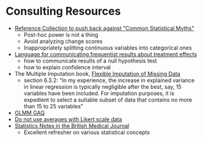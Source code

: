 # Consulting Resources

- [Reference Collection to push back against "Common Statistical Myths"](https://discourse.datamethods.org/t/reference-collection-to-push-back-against-common-statistical-myths/1787)
    * Post-hoc power is not a thing
    * Avoid analyzing change scores
    * Inappropriately splitting continuous variables into categorical ones
- [Language for communicating frequentist results about treatment effects](https://discourse.datamethods.org/t/language-for-communicating-frequentist-results-about-treatment-effects/934)
    * how to communicate results of a null hypothesis test
    * how to explain confidence interval
- The Multiple Imputation book, [Flexible Imputation of Missing Data](https://stefvanbuuren.name/fimd/)
    * section 6.3.2: "In my experience, the increase in explained variance in linear regression is typically negligible after the best, say, 15 variables have been included. For imputation purposes, it is expedient to select a suitable subset of data that contains no more than 15 to 25 variables"
- [GLMM GAQ](https://bbolker.github.io/mixedmodels-misc/glmmFAQ.html)
- [Do not use averages with Likert scale data](https://bookdown.org/Rmadillo/likert/)
- [Statistics Notes in the British Medical Journal](https://www-users.york.ac.uk/~mb55/pubs/pbstnote.htm)
    * Excellent refresher on various statistical concepts
